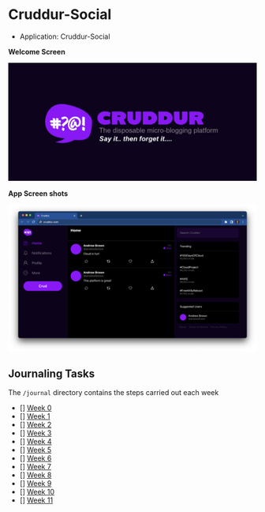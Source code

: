 # Cruddur-Social

- Application: Cruddur-Social

**Welcome Screen**

![Cruddur Graphic](_docs/assets/cruddur-banner.jpg)

**App Screen shots**

![Cruddur Screenshot](_docs/assets/cruddur-screenshot.png)

## Journaling Tasks

The `/journal` directory contains the steps carried out each week

- [] [Week 0](journal/week0.md)
- [] [Week 1](journal/week1.md)
- [] [Week 2](journal/week2.md)
- [] [Week 3](journal/week3.md)
- [] [Week 4](journal/week4.md)
- [] [Week 5](journal/week5.md)
- [] [Week 6](journal/week6.md)
- [] [Week 7](journal/week6.md)
- [] [Week 8](journal/week8.md)
- [] [Week 9](journal/week9.md)
- [] [Week 10](journal/week10.md)
- [] [Week 11](journal/week11.md)